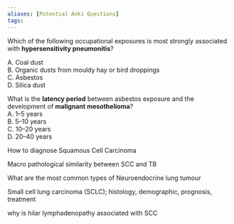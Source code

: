```yaml
---
aliases: [Potential Anki Questions]
tags: 
---
```



Which of the following occupational exposures is most strongly associated with **hypersensitivity pneumonitis**?

A. Coal dust  
B. Organic dusts from mouldy hay or bird droppings  
C. Asbestos  
D. Silica dust

What is the **latency period** between asbestos exposure and the development of **malignant mesothelioma**?  
A. 1–5 years  
B. 5–10 years  
C. 10–20 years  
D. 20–40 years


How to diagnose	Squamous Cell Carcinoma

Macro pathological similarity between SCC and TB

What are the most common types of Neuroendocrine lung tumour

Small cell lung carcinoma (SCLC); histology, demographic, prognosis, treatment

why is hilar lymphadenopathy associated with SCC